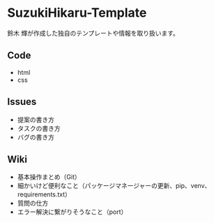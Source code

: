 # SuzukiHikaru-Template
鈴木 輝が作成した独自のテンプレートや情報を取り扱います。

## Code
* html
* css

## Issues
* 提案の書き方
* タスクの書き方
* バグの書き方

## Wiki
* 基本操作まとめ（Git）
* 細かいけど便利なこと（パッケージマネージャーの更新、pip、venv、requirements.txt）
* 質問の仕方
* エラー解決に繋がりそうなこと（port） 
